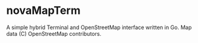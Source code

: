 # novaMapTerm
A simple hybrid Terminal and OpenStreetMap interface written in Go. Map data (C) OpenStreetMap contributors.
